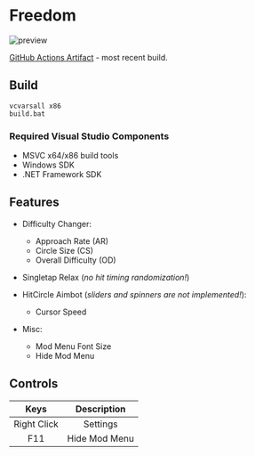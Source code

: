 # Freedom

![preview](https://user-images.githubusercontent.com/38132413/180621014-9c1bf2ef-0df4-4582-9dbe-aff71ed9ad31.png)  

[GitHub Actions Artifact](https://github.com/Ciremun/freedom/actions) - most recent build.  

## Build

    vcvarsall x86
    build.bat

### Required Visual Studio Components

* MSVC x64/x86 build tools
* Windows SDK
* .NET Framework SDK

## Features

- Difficulty Changer:
    * Approach Rate (AR)
    * Circle Size (CS)
    * Overall Difficulty (OD)

 - Singletap Relax (*no hit timing randomization!*)  

 - HitCircle Aimbot (*sliders and spinners are not implemented!*):
    * Cursor Speed

- Misc:
    * Mod Menu Font Size
    * Hide Mod Menu

## Controls

|    Keys     |   Description  |
|:-----------:|:--------------:|
| Right Click |    Settings    |
| F11         |  Hide Mod Menu |
